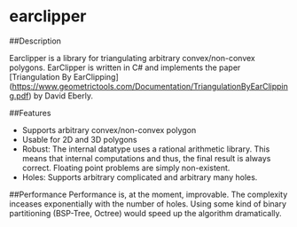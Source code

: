 # earclipper

##Description

Earclipper is a library for triangulating arbitrary convex/non-convex polygons. EarClipper is written in C# and implements the paper [Triangulation By EarClipping] (https://www.geometrictools.com/Documentation/TriangulationByEarClipping.pdf) by David Eberly.

##Features

- Supports arbitrary convex/non-convex polygon
- Usable for 2D and 3D polygons
- Robust: The internal datatype uses a rational arithmetic library. This means that internal computations and thus, the final result is always correct. Floating point problems are simply non-existent.
- Holes: Supports arbitrary complicated and arbitrary many holes.

##Performance
Performance is, at the moment, improvable. The complexity inceases exponentially with the number of holes. Using some kind of binary partitioning (BSP-Tree, Octree) would speed up the algorithm dramatically.

